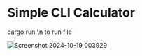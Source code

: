 # Simple CLI Calculator

cargo run \n
to run file

![Screenshot 2024-10-19 003929](https://github.com/user-attachments/assets/236e0cd1-6528-4274-b5ec-fbb229923fad)
